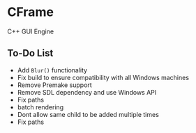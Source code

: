 # CFrame

C++ GUI Engine

## To-Do List

- Add `Blur()` functionality
- Fix build to ensure compatibility with all Windows machines
- Remove Premake support
- Remove SDL dependency and use Windows API
- Fix paths
- batch rendering
- Dont allow same child to be added multiple times
- Fix paths


